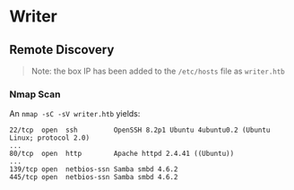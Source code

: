 # Writer

## Remote Discovery

> Note: the box IP has been added to the `/etc/hosts` file as `writer.htb`

### Nmap Scan

An `nmap -sC -sV writer.htb` yields:
```
22/tcp  open  ssh         OpenSSH 8.2p1 Ubuntu 4ubuntu0.2 (Ubuntu Linux; protocol 2.0)
...
80/tcp  open  http        Apache httpd 2.4.41 ((Ubuntu))
...
139/tcp open  netbios-ssn Samba smbd 4.6.2
445/tcp open  netbios-ssn Samba smbd 4.6.2
```
